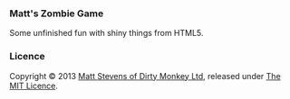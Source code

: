 ### Matt's Zombie Game
Some unfinished fun with shiny things from HTML5.

### Licence
Copyright © 2013 [Matt Stevens of Dirty Monkey Ltd](http://www.dirtymonkey.co.uk), released under [The MIT Licence](http://mattstevens.mit-license.org/).
